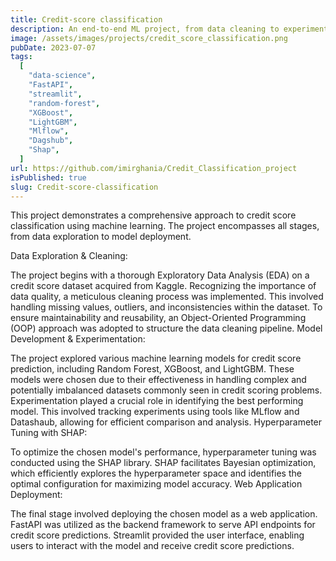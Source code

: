 ```yaml
---
title: Credit-score classification
description: An end-to-end ML project, from data cleaning to experimentations and models building.
image: /assets/images/projects/credit_score_classification.png
pubDate: 2023-07-07
tags:
  [
    "data-science",
    "FastAPI",
    "streamlit",
    "random-forest",
    "XGBoost",
    "LightGBM",
    "Mlflow",
    "Dagshub",
    "Shap",
  ]
url: https://github.com/imirghania/Credit_Classification_project
isPublished: true
slug: Credit-score-classification
---
```


This project demonstrates a comprehensive approach to credit score classification using machine learning. The project encompasses all stages, from data exploration to model deployment.

Data Exploration & Cleaning:

The project begins with a thorough Exploratory Data Analysis (EDA) on a credit score dataset acquired from Kaggle.
Recognizing the importance of data quality, a meticulous cleaning process was implemented. This involved handling missing values, outliers, and inconsistencies within the dataset.
To ensure maintainability and reusability, an Object-Oriented Programming (OOP) approach was adopted to structure the data cleaning pipeline.
Model Development & Experimentation:

The project explored various machine learning models for credit score prediction, including Random Forest, XGBoost, and LightGBM. These models were chosen due to their effectiveness in handling complex and potentially imbalanced datasets commonly seen in credit scoring problems.
Experimentation played a crucial role in identifying the best performing model. This involved tracking experiments using tools like MLflow and Datashaub, allowing for efficient comparison and analysis.
Hyperparameter Tuning with SHAP:

To optimize the chosen model's performance, hyperparameter tuning was conducted using the SHAP library. SHAP facilitates Bayesian optimization, which efficiently explores the hyperparameter space and identifies the optimal configuration for maximizing model accuracy.
Web Application Deployment:

The final stage involved deploying the chosen model as a web application. FastAPI was utilized as the backend framework to serve API endpoints for credit score predictions. Streamlit provided the user interface, enabling users to interact with the model and receive credit score predictions.
